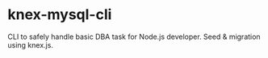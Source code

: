 # knex-mysql-cli

CLI to safely handle basic DBA task for Node.js developer. Seed & migration using knex.js.
